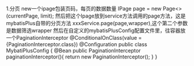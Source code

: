 1.分页
new一个ipage包装页码，每页的数据数量
IPage<pojo> page = new Page<>(currentPage, limit);
然后把这个Ipage放到service方法调用的page方法，这是mybatisPlus自带的分页方法
xxxService.page(page,wrapper),这个第二个参数是数据筛选wrapper
然后在自定义的mybatisPlusConfig配置文件里，往容器放一个PaginationInterceptor
@ConditionalOnClass(value = {PaginationInterceptor.class})
@Configuration
public class MybatiPlusConfig {
    @Bean
    public PaginationInterceptor paginationInterceptor(){
        return new PaginationInterceptor();
    }
}